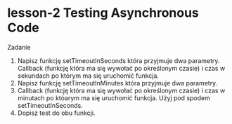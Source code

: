 # lesson-2 Testing Asynchronous Code

Zadanie

1. Napisz funkcję setTimeoutInSeconds która przyjmuje dwa parametry. Callback (funkcję która ma się wywołać po określonym czasie) i czas w sekundach po którym ma się uruchomić funkcja.
2. Napisz funkcję setTimeoutInMinutes która przyjmuje dwa parametry.
3. Callback (funkcję która ma się wywołać po określonym czasie) i czas w minutach po któarym ma się uruchomić funkcja. Użyj pod spodem setTimeoutInSeconds.
4. Dopisz test do obu funkcji.
